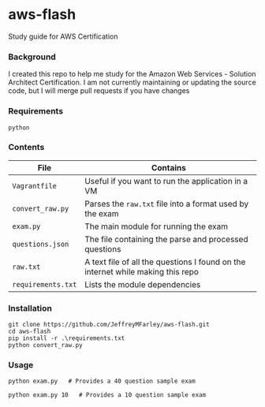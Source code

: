 # aws-flash
Study guide for AWS Certification

### Background

I created this repo to help me study for the Amazon Web Services - Solution Architect Certification.  I am not currently maintaining or updating the source code, but I will merge pull requests if you have changes

### Requirements

`python`

### Contents

|File|Contains|
|---|---|
|`Vagrantfile`|Useful if you want to run the application in a VM|
|`convert_raw.py`|Parses the `raw.txt` file into a format used by the exam|
|`exam.py`|The main module for running the exam|
|`questions.json`|The file containing the parse and processed questions|
|`raw.txt`|A text file of all the questions I found on the internet while making this repo|
|`requirements.txt`|Lists the module dependencies|

### Installation

```shell
git clone https://github.com/JeffreyMFarley/aws-flash.git
cd aws-flash
pip install -r .\requirements.txt
python convert_raw.py
```

### Usage
``` shell
python exam.py   # Provides a 40 question sample exam

python exam.py 10   # Provides a 10 question sample exam
```
